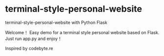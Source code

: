 # terminal-style-personal-website
terminal-style-personal-website with Python Flask

Welcome！
Easy demo for a terminal style personal website based on Flask.
Just run app.py and enjoy！

Inspired by codebyte.re
